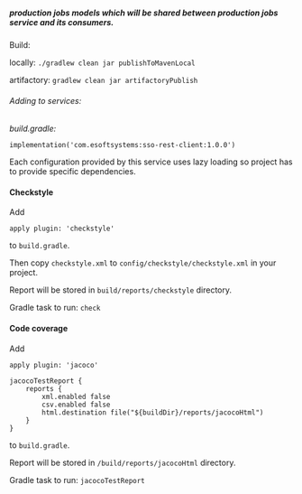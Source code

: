 ##### production jobs models which will be shared between production jobs service and its consumers.

Build:

locally: `./gradlew clean jar publishToMavenLocal`

artifactory: `gradlew clean jar artifactoryPublish`

###### Adding to services:

_build.gradle:_

`implementation('com.esoftsystems:sso-rest-client:1.0.0')`

Each configuration provided by this service uses lazy loading so project has to provide specific dependencies.


#### Checkstyle

Add

```
apply plugin: 'checkstyle'
```

to `build.gradle`.

Then copy `checkstyle.xml` to `config/checkstyle/checkstyle.xml` in your project.

Report will be stored in `build/reports/checkstyle` directory.

Gradle task to run: `check`

#### Code coverage

Add

```
apply plugin: 'jacoco'

jacocoTestReport {
    reports {
        xml.enabled false
        csv.enabled false
        html.destination file("${buildDir}/reports/jacocoHtml")
    }
}
```

to `build.gradle`.

Report will be stored in `/build/reports/jacocoHtml` directory.

Gradle task to run: `jacocoTestReport`
